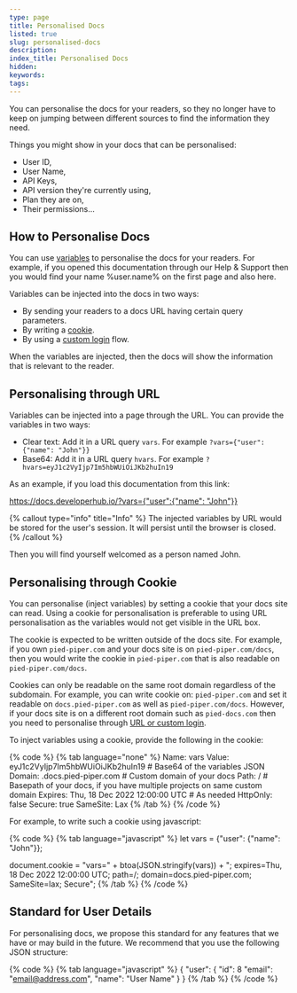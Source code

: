 ```yaml
---
type: page
title: Personalised Docs
listed: true
slug: personalised-docs
description: 
index_title: Personalised Docs
hidden: 
keywords: 
tags: 
---
```


You can personalise the docs for your readers, so they no longer have to keep on jumping between different sources to find the information they need.

Things you might show in your docs that can be personalised:

- User ID,
- User Name,
- API Keys,
- API version they're currently using,
- Plan they are on,
- Their permissions...

## How to Personalise Docs

You can use [variables](/support-center/variables) to personalise the docs for your readers. For example, if you opened this documentation through our Help & Support then you would find your name %user.name% on the first page and also here.

Variables can be injected into the docs in two ways:

- By sending your readers to a docs URL having certain query parameters.
- By writing a [cookie](/support-center/personalised-docs#personalising-through-cookie).
- By using a [custom login](/support-center/custom-login) flow.

When the variables are injected, then the docs will show the information that is relevant to the reader.

## Personalising through URL

Variables can be injected into a page through the URL. You can provide the variables in two ways:

- Clear text: Add it in a URL query `vars`. For example `?vars={"user":{"name": "John"}}`
- Base64: Add it in a URL query `hvars`. For example `?hvars=eyJ1c2VyIjp7Im5hbWUiOiJKb2huIn19`

As an example, if you load this documentation from this link:

[https://docs.developerhub.io/?vars={"user":{"name": "John"}}](https://docs.developerhub.io/?vars=%7B%22user%22:%7B%22name%22:%22John%22%7D%7D)

{% callout type="info" title="Info" %}
The injected variables by URL would be stored for the user's session. It will persist until the browser is closed.
{% /callout %}

Then you will find yourself welcomed as a person named John.

## Personalising through Cookie

You can personalise (inject variables) by setting a cookie that your docs site can read. Using a cookie for personalisation is preferable to using URL personalisation as the variables would not get visible in the URL box.

The cookie is expected to be written outside of the docs site. For example, if you own `pied-piper.com` and your docs site is on `pied-piper.com/docs`, then you would write the cookie in `pied-piper.com` that is also readable on `pied-piper.com/docs`.

Cookies can only be readable on the same root domain regardless of the subdomain. For example, you can write cookie on: `pied-piper.com` and set it readable on `docs.pied-piper.com` as well as `pied-piper.com/docs`. However, if your docs site is on a different root domain such as `pied-docs.com` then you need to personalise through [URL or custom login](/support-center/personalised-docs#how-to-personalise-docs).

To inject variables using a cookie, provide the following in the cookie: 

{% code %}
{% tab language="none" %}
Name: vars
Value: eyJ1c2VyIjp7Im5hbWUiOiJKb2huIn19 # Base64 of the variables JSON
Domain: .docs.pied-piper.com # Custom domain of your docs
Path: / # Basepath of your docs, if you have multiple projects on same custom domain
Expires: Thu, 18 Dec 2022 12:00:00 UTC # As needed
HttpOnly: false
Secure: true
SameSite: Lax
{% /tab %}
{% /code %}

For example, to write such a cookie using javascript:

{% code %}
{% tab language="javascript" %}
let vars = {"user": {"name": "John"}};

document.cookie = "vars=" + btoa(JSON.stringify(vars)) + "; expires=Thu, 18 Dec 2022 12:00:00 UTC; path=/; domain=docs.pied-piper.com; SameSite=lax; Secure";
{% /tab %}
{% /code %}

## Standard for User Details

For personalising docs, we propose this standard for any features that we have or may build in the future. We recommend that you use the following JSON structure:

{% code %}
{% tab language="javascript" %}
{
  "user": {
    "id": 8
    "email": "email@address.com",
    "name": "User Name"
	}
}
{% /tab %}
{% /code %}